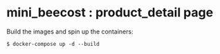 # mini_beecost : product_detail page

Build the images and spin up the containers:

    $ docker-compose up -d --build
